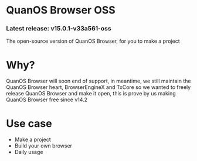 # QuanOS Browser OSS
### Latest release: v15.0.1-v33a561-oss
The open-source version of QuanOS Browser, for you to make a project

# Why?
QuanOS Browser will soon end of support, in meantime, we still maintain the QuanOS Browser heart, BrowserEngineX and TxCore so we wanted to freely release QuanOS Browser and make it open, this is prove by us making QuanOS Browser free since v14.2

# Use case
- Make a project
- Build your own browser
- Daily usage
